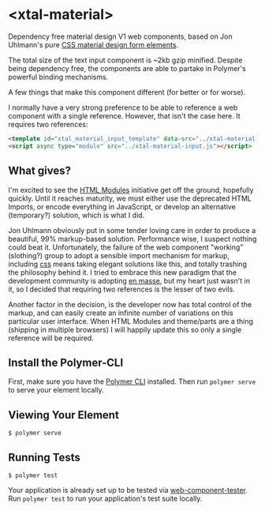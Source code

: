 # \<xtal-material\>

Dependency free material design V1 web components, based on Jon Uhlmann's pure [CSS material design form elements](https://codepen.io/jonnitto/pen/OVmvPB). 

The total size of the text input component is ~2kb gzip minified.  Despite being dependency free, the components are able to partake in Polymer's powerful binding mechanisms.

A few things that make this component different (for better or for worse).

I normally have a very strong preference to be able to reference a web component with a single reference.  However, that isn't the case here.  It requires two references:

```html
<template id="xtal_material_input_template" data-src="../xtal-material-input.html"></template>
<script async type="module" src="../xtal-material-input.js"></script>
```

## What gives?

I'm excited to see the [HTML Modules](https://github.com/PolymerLabs/hd-html) initiative get off the ground, hopefully quickly.  Until it reaches maturity, we must either use the deprecated HTML Imports, or encode everything in JavaScript, or develop an alternative (temporary?) solution, which is what I did.

Jon Uhlmann obviously put in some tender loving care in order to produce a beautiful, 99% markup-based solution.  Performance wise, I suspect nothing could beat it.  Unfortunately, the failure of the web component "working" (slothing?) group to adopt a sensible import mechanism for markup, including [css](https://github.com/Polymer/polymer/issues/4865) means taking elegant solutions like this, and totally trashing the philosophy behind it.  I tried to embrace this new paradigm that the development community is adopting [en masse](https://www.youtube.com/watch?v=xMZlr5Gf9yY ), but my heart just wasn't in it, so I decided that requiring two references is the lesser of two evils.

Another factor in the decision, is the developer now has total control of the markup, and can easily create an infinite number of variations on this particular user interface.  When HTML Modules and theme/parts are a thing (shipping in multiple browsers) I  will happily update this so only a single reference will be required.

## Install the Polymer-CLI

First, make sure you have the [Polymer CLI](https://www.npmjs.com/package/polymer-cli) installed. Then run `polymer serve` to serve your element locally.

## Viewing Your Element

```
$ polymer serve
```

## Running Tests

```
$ polymer test
```

Your application is already set up to be tested via [web-component-tester](https://github.com/Polymer/web-component-tester). Run `polymer test` to run your application's test suite locally.
